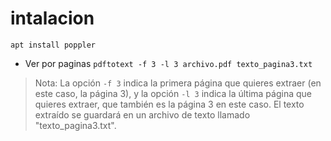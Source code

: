 # intalacion
`apt install poppler` 

- Ver por paginas 
`pdftotext -f 3 -l 3 archivo.pdf texto_pagina3.txt`

> Nota:  La opción `-f 3` indica la primera página que quieres extraer (en este caso, la página 3), y la opción `-l 3` indica la última página que quieres extraer, que también es la página 3 en este caso. El texto extraído se guardará en un archivo de texto llamado "texto_pagina3.txt".
